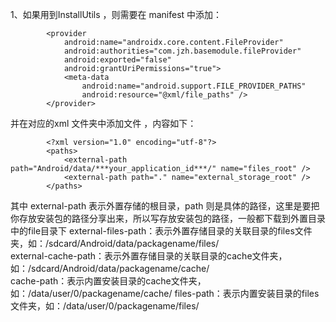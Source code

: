 1、如果用到InstallUtils ，则需要在 manifest 中添加：
~~~
        <provider
            android:name="androidx.core.content.FileProvider"
            android:authorities="com.jzh.basemodule.fileProvider"
            android:exported="false"
            android:grantUriPermissions="true">
            <meta-data
                android:name="android.support.FILE_PROVIDER_PATHS"
                android:resource="@xml/file_paths" />
        </provider>
~~~
并在对应的xml 文件夹中添加文件 ，内容如下：
~~~
        <?xml version="1.0" encoding="utf-8"?>
        <paths>
            <external-path path="Android/data/***your_application_id***/" name="files_root" />
            <external-path path="." name="external_storage_root" />
        </paths>
~~~
其中 external-path 表示外置存储的根目录，path 则是具体的路径，这里是要把你存放安装包的路径分享出来，所以写存放安装包的路径，一般都下载到外置目录中的file目录下
external-files-path：表示外置存储目录的关联目录的files文件夹，如：/sdcard/Android/data/packagename/files/  
external-cache-path：表示外置存储目录的关联目录的cache文件夹，如：/sdcard/Android/data/packagename/cache/  
cache-path：表示内置安装目录的cache文件夹，如：/data/user/0/packagename/cache/
files-path：表示内置安装目录的files文件夹，如：/data/user/0/packagename/files/
